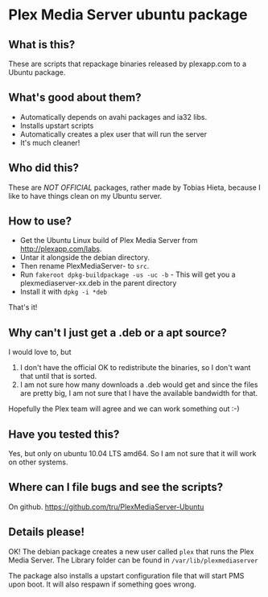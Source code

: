 # Plex Media Server ubuntu package #

## What is this?
These are scripts that repackage binaries released by plexapp.com to a
Ubuntu package.

## What's good about them?
* Automatically depends on avahi packages and ia32 libs.
* Installs upstart scripts
* Automatically creates a plex user that will run the server
* It's much cleaner!

## Who did this?
These are *NOT OFFICIAL* packages, rather made by Tobias Hieta, because
I like to have things clean on my Ubuntu server.

## How to use?
* Get the Ubuntu Linux build of Plex Media Server from http://plexapp.com/labs.
* Untar it alongside the debian directory.
* Then rename PlexMediaServer-<version> to `src`.
* Run `fakeroot dpkg-buildpackage -us -uc -b` - This will get you a plexmediaserver-xx.deb in the parent directory
* Install it with `dpkg -i *deb`

That's it!

## Why can't I just get a .deb or a apt source?
I would love to, but
1. I don't have the official OK to redistribute the binaries, so I don't
   want that until that is sorted.
2. I am not sure how many downloads a .deb would get and since the files
   are pretty big, I am not sure that I have the available bandwidth for
   that.

Hopefully the Plex team will agree and we can work something out :-)

## Have you tested this?
Yes, but only on ubuntu 10.04 LTS amd64. So I am not sure that it will
work on other systems.

## Where can I file bugs and see the scripts?
On github. https://github.com/tru/PlexMediaServer-Ubuntu

## Details please!
OK! The debian package creates a new user called `plex` that runs the
Plex Media Server. The Library folder can be found in `/var/lib/plexmediaserver`

The package also installs a upstart configuration file that will start PMS
upon boot. It will also respawn if something goes wrong.


